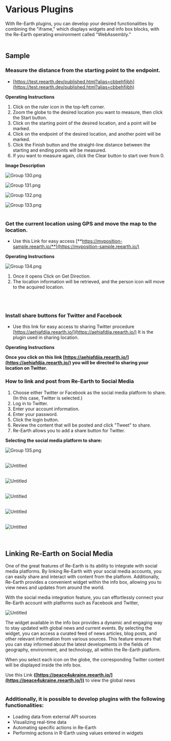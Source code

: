 # Various Plugins

With Re-Earth plugins, you can develop your desired functionalities by combining the "iframe," which displays widgets and info box blocks, with the Re-Earth operating environment called "WebAssembly.”
<br>
<br>

## Sample

### Measure the distance from the starting point to the endpoint.

- [https://test.reearth.dev/published.html?alias=cbbehfijbh](https://test.reearth.dev/published.html?alias=cbbehfijbh)

 **Operating Instructions**

1. Click on the ruler icon in the top-left corner.
2. Zoom the globe to the desired location you want to measure, then click the Start button.
3. Click on the starting point of the desired location, and a point will be marked.
4. Click on the endpoint of the desired location, and another point will be marked.
5. Click the Finish button and the straight-line distance between the starting and ending points will be measured.
6. If you want to measure again, click the Clear button to start over from 0.

**Image Description**

![Group 130.png](Various%20Plugins%205d90198ecf214c4485b2bf9af499f12e/Group_130.png)

![Group 131.png](Various%20Plugins%205d90198ecf214c4485b2bf9af499f12e/Group_131.png)

![Group 132.png](Various%20Plugins%205d90198ecf214c4485b2bf9af499f12e/Group_132.png)

![Group 133.png](Various%20Plugins%205d90198ecf214c4485b2bf9af499f12e/Group_133.png)
<br>
<br>

### Get the current location using GPS and move the map to the location.

- Use this Link for easy access [**https://myposition-sample.reearth.io/**](https://myposition-sample.reearth.io/)


**Operating Instructions**

![Group 134.png](Various%20Plugins%205d90198ecf214c4485b2bf9af499f12e/Group_134.png)

1. Once it opens Click on Get Direction.
2. The location information will be retrieved, and the person icon will move to the acquired location.
<br>
<br>

### Install share buttons for Twitter and Facebook

- Use this link for easy access to sharing Twitter procedure [https://aehiafdjia.reearth.io/](https://aehiafdjia.reearth.io/) It is the plugin used in sharing location.

**Operating Instructions**

**Once you click on this link [https://aehiafdjia.reearth.io/](https://aehiafdjia.reearth.io/) you will be directed to sharing your location on Twitter.**

### How to link and post from Re-Earth to Social Media

1. Choose either Twitter or Facebook as the social media platform to share. (In this case, Twitter is selected.)
2. Log in to Twitter.
3. Enter your account information.
4. Enter your password.
5. Click the login button.
6. Review the content that will be posted and click "Tweet" to share.
7. Re-Earth allows you to add a share button for Twitter.

**Selecting the social media platform to share:**

![Group 135.png](Various%20Plugins%205d90198ecf214c4485b2bf9af499f12e/Group_135.png)
<br>
<br>
 

![Untitled](Various%20Plugins%205d90198ecf214c4485b2bf9af499f12e/Untitled.png)
<br>
<br>


![Untitled](Various%20Plugins%205d90198ecf214c4485b2bf9af499f12e/Untitled%201.png)
<br>
<br>


![Untitled](Various%20Plugins%205d90198ecf214c4485b2bf9af499f12e/Untitled%202.png)
<br>
<br>

![Untitled](Various%20Plugins%205d90198ecf214c4485b2bf9af499f12e/Untitled%203.png)
<br>
<br>


![Untitled](Various%20Plugins%205d90198ecf214c4485b2bf9af499f12e/Untitled%204.png)
<br>
<br>
<br>

## Linking Re-Earth on Social Media

One of the great features of Re-Earth is its ability to integrate with social media platforms. By linking Re-Earth with your social media accounts, you can easily share and interact with content from the platform. Additionally, Re-Earth provides a convenient widget within the info box, allowing you to view news and updates from around the world. 

With the social media integration feature, you can effortlessly connect your Re-Earth account with platforms such as Facebook and Twitter,

![Untitled](Various%20Plugins%205d90198ecf214c4485b2bf9af499f12e/Untitled%205.png)

The widget available in the info box provides a dynamic and engaging way to stay updated with global news and current events. By selecting the widget, you can access a curated feed of news articles, blog posts, and other relevant information from various sources. This feature ensures that you can stay informed about the latest developments in the fields of geography, environment, and technology, all within the Re-Earth platform.

When you select each icon on the globe, the corresponding Twitter content will be displayed inside the info box.

Use this Link **([https://peace4ukraine.reearth.io/](https://peace4ukraine.reearth.io/))** to view the global news
<br>
<br>

### Additionally, it is possible to develop plugins with the following functionalities:

- Loading data from external API sources
- Visualizing real-time data
- Automating specific actions in Re-Earth
- Performing actions in R-Earth using values entered in widgets
